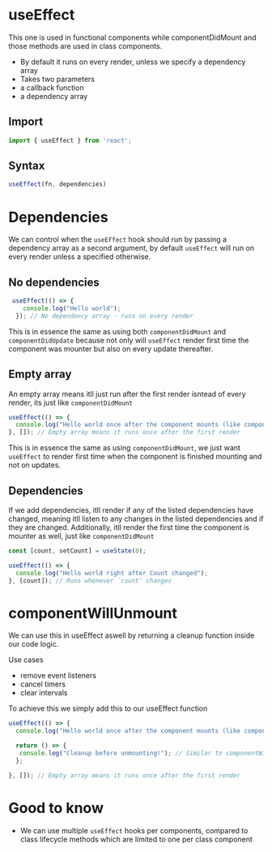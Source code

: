 # useEffect
This one is used in functional components while componentDidMount and those methods are used in class components.

- By default it runs on every render, unless we specify a dependency array
- Takes two parameters
 - a callback function
 - a dependency array

## Import
```js
import { useEffect } from 'react';
```

## Syntax
```js
useEffect(fn, dependencies)
```

# Dependencies
We can control when the `useEffect` hook should run by passing a dependency array as a second argument, by default `useEffect` will run on every render unless a specified otherwise.

## No dependencies
```jsx
 useEffect(() => {
    console.log("Hello world");
  }); // No dependency array - runs on every render
```

This is in essence the same as using both `componentDidMount` and `componentDidUpdate` because not only will `useEffect` render first time the component was mounter but also on every update thereafter.

## Empty array
An empty array means itll just run after the first render isntead of every render, its just like `componentDidMount`
```jsx
useEffect(() => {
  console.log("Hello world once after the component mounts (like componentDidMount)");
}, []); // Empty array means it runs once after the first render
```

This is in essence the same as using `componentDidMount`, we just want `useEffect` to render first time when the component is finished mounting and not on updates.

## Dependencies
If we add dependencies, itll render if any of the listed dependencies have changed, meaning itll listen to any changes in the listed dependencies and if they are changed. Additionally, itll render the first time the component is mounter as well, just like `componentDidMount`

```jsx
const [count, setCount] = useState(0);

useEffect(() => {
  console.log("Hello world right after Count changed");
}, [count]); // Runs whenever `count` changes

```

# componentWillUnmount
We can use this in useEffect aswell by returning a cleanup function inside our code logic.

Use cases
- remove event listeners
- cancel timers
- clear intervals

To achieve this we simply add this to our useEffect function
```jsx
useEffect(() => {
  console.log("Hello world once after the component mounts (like componentDidMount)");

  return () => {
   console.log("Cleanup before unmounting!"); // Similar to componentWillUnmount
  };

}, []); // Empty array means it runs once after the first render

```

# Good to know
- We can use multiple `useEffect` hooks per components, compared to class lifecycle methods which are limited to one per class component